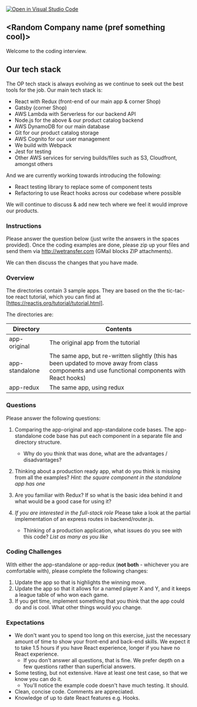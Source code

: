 [![Open in Visual Studio Code](https://classroom.github.com/assets/open-in-vscode-c66648af7eb3fe8bc4f294546bfd86ef473780cde1dea487d3c4ff354943c9ae.svg)](https://classroom.github.com/online_ide?assignment_repo_id=10110634&assignment_repo_type=AssignmentRepo)
## <Random Company name (pref something cool)>

Welcome to the <Cool company> coding interview.

## Our tech stack

The OP tech stack is always evolving as we continue to seek out the best tools for the job. Our main tech stack is:

- React with Redux (front-end of our main app & corner Shop)
- Gatsby (corner Shop)
- AWS Lambda with Serverless for our backend API
- Node.js for the above & our product catalog backend
- AWS DynamoDB for our main database
- Git for our product catalog storage
- AWS Cognito for our user management
- We build with Webpack
- Jest for testing
- Other AWS services for serving builds/files such as S3, Cloudfront, amongst others

And we are currently working towards introducing the following:

- React testing library to replace some of component tests
- Refactoring to use React hooks across our codebase where possible

We will continue to discuss & add new tech where we feel it would improve our products.

### Instructions

Please answer the question below (just write the answers in the spaces provided). Once the coding examples are done, please zip up your files and send them via http://wetransfer.com (GMail blocks ZIP attachments).

We can then discuss the changes that you have made.

### Overview

The directories contain 3 sample apps. They are based on the the tic-tac-toe react tutorial, which you can find at [https://reactjs.org/tutorial/tutorial.html].

The directories are:

| Directory      | Contents                                                                                                                                        |
| -------------- | ----------------------------------------------------------------------------------------------------------------------------------------------- |
| app-original   | The original app from the tutorial                                                                                                              |
| app-standalone | The same app, but re-written slightly (this has been updated to move away from class components and use functional components with React hooks) |
| app-redux      | The same app, using redux                                                                                                                       |

### Questions

Please answer the following questions:

1. Comparing the app-original and app-standalone code bases. The app-standalone code base has put each component in a separate file and directory structure.

   - Why do you think that was done, what are the advantages / disadvantages?

2. Thinking about a production ready app, what do you think is missing from all the examples? _Hint: the square component in the standalone app has one_

3. Are you familiar with Redux? If so what is the basic idea behind it and what would be a good case for using it?

4. _If you are interested in the full-stack role_ Please take a look at the partial implementation of an express routes in backend/router.js.
   - Thinking of a production application, what issues do you see with this code? _List as many as you like_

### Coding Challenges

With either the app-standalone or app-redux (**not both** - whichever you are comfortable with), please complete the following changes:

1. Update the app so that is highlights the winning move.
2. Update the app so that it allows for a named player X and Y, and it keeps a league table of who won each game.
3. If you get time, implement something that you think that the app could do and is cool. What other things would you change.

### Expectations

- We don't want you to spend too long on this exercise, just the necessary amount of time to show your front-end and back-end skills. We expect it to take 1.5 hours if you have React experience, longer if you have no React experience.
  - If you don't answer all questions, that is fine. We prefer depth on a few questions rather than superficial answers.
- Some testing, but not extensive. Have at least one test case, so that we know you can do it.
  - You'll notice the example code doesn't have much testing. It should.
- Clean, concise code. Comments are appreciated.
- Knowledge of up to date React features e.g. Hooks.
